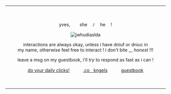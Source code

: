 <div align="center">

***
 ㅤ

  yves,ㅤ ㅤshe ㅤﾉ ㅤhe ㅤ!
  
![jwhudiaslda](https://github.com/coIlei/coIlei/assets/120334288/a31bb231-77d6-47d4-b5ea-e38b561c60c1)

interactions are always okay, unless i have dniuf or dniuc in <br> my name, otherwise feel free to interact ! i don't bite ,,, *honest* !!!

leave a msg on my guestbook, i'll *try* to respond as fast as i can !

[do your daily clicks!](https://arab.org/click-to-help/palestine/)ㅤ ㅤㅤ[.coㅤkngels](https://rentry.co/kngels)ㅤ ㅤㅤ[guestbook](https://acheron.123guestbook.com)

 ㅤ
***
</p>
